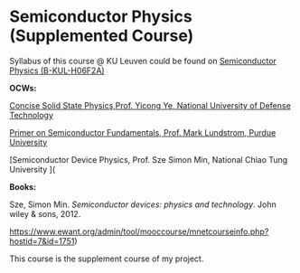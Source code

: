 

# Semiconductor Physics (Supplemented Course)

Syllabus of this course @ KU Leuven could be found on [Semiconductor Physics (B-KUL-H06F2A)](https://onderwijsaanbod.kuleuven.be/syllabi/e/H06F2AE.htm#activetab=doelstellingen_idp17959680)

**OCWs:**

[Concise Solid State Physics,Prof. Yicong Ye, National University of Defense Technology](https://www.icourse163.org/course/NUDT-1206139804)

[Primer on Semiconductor Fundamentals, Prof. Mark Lundstrom, Purdue University](https://nanohub.org/courses/psf)

[Semiconductor Device Physics, Prof. Sze Simon Min, National Chiao Tung University ](

**Books:**

Sze, Simon Min. *Semiconductor devices: physics and technology*. John wiley & sons, 2012.

https://www.ewant.org/admin/tool/mooccourse/mnetcourseinfo.php?hostid=7&id=1751)

This course is the supplement course of my project.



